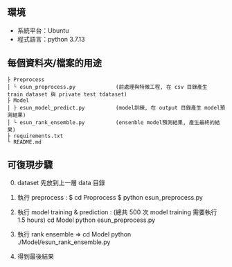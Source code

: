 ## 環境
* 系統平台：Ubuntu
* 程式語言：python 3.7.13

## 每個資料夾/檔案的用途
```
├ Preprocess
│ └ esun_preprocess.py             (前處理與特徵工程, 在 csv 目錄產生 train dataset 與 private test tdataset)
├ Model
│ ├ esun_model_predict.py          (model訓練, 在 output 目錄產生 model預測結果)
│ └ esun_rank_ensemble.py          (ensenble model預測結果, 產生最終的結果)
├ requirements.txt
└ README.md
```

## 可復現步驟
0. dataset 先放到上一層 data 目錄

1. 執行 preprocess :
$ cd Proprocess
$ python esun_preprocess.py
   
2. 執行 model training & prediction : (總共 500 次 model training 需要執行 1.5 hours)
   cd Model
   python esun_preprocess.py

3. 執行 rank ensemble => 
   cd Model
   python ./Model/esun_rank_ensemble.py

4. 得到最後結果 


